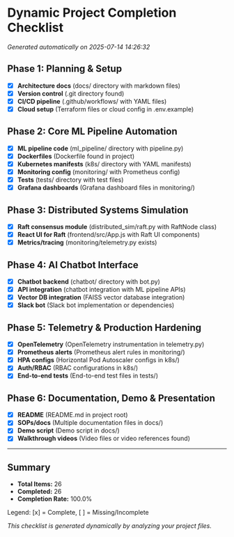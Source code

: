 # Dynamic Project Completion Checklist

*Generated automatically on 2025-07-14 14:26:32*

## Phase 1: Planning & Setup
- [x] **Architecture docs** (docs/ directory with markdown files)
- [x] **Version control** (.git directory found)
- [x] **CI/CD pipeline** (.github/workflows/ with YAML files)
- [x] **Cloud setup** (Terraform files or cloud config in .env.example)

## Phase 2: Core ML Pipeline Automation
- [x] **ML pipeline code** (ml_pipeline/ directory with pipeline.py)
- [x] **Dockerfiles** (Dockerfile found in project)
- [x] **Kubernetes manifests** (k8s/ directory with YAML manifests)
- [x] **Monitoring config** (monitoring/ with Prometheus config)
- [x] **Tests** (tests/ directory with test files)
- [x] **Grafana dashboards** (Grafana dashboard files in monitoring/)

## Phase 3: Distributed Systems Simulation
- [x] **Raft consensus module** (distributed_sim/raft.py with RaftNode class)
- [x] **React UI for Raft** (frontend/src/App.js with Raft UI components)
- [x] **Metrics/tracing** (monitoring/telemetry.py exists)

## Phase 4: AI Chatbot Interface
- [x] **Chatbot backend** (chatbot/ directory with bot.py)
- [x] **API integration** (chatbot integration with ML pipeline APIs)
- [x] **Vector DB integration** (FAISS vector database integration)
- [x] **Slack bot** (Slack bot implementation or dependencies)

## Phase 5: Telemetry & Production Hardening
- [x] **OpenTelemetry** (OpenTelemetry instrumentation in telemetry.py)
- [x] **Prometheus alerts** (Prometheus alert rules in monitoring/)
- [x] **HPA configs** (Horizontal Pod Autoscaler configs in k8s/)
- [x] **Auth/RBAC** (RBAC configurations in k8s/)
- [x] **End-to-end tests** (End-to-end test files in tests/)

## Phase 6: Documentation, Demo & Presentation
- [x] **README** (README.md in project root)
- [x] **SOPs/docs** (Multiple documentation files in docs/)
- [x] **Demo script** (Demo script in docs/)
- [x] **Walkthrough videos** (Video files or video references found)

---

## Summary
- **Total Items:** 26
- **Completed:** 26
- **Completion Rate:** 100.0%

Legend: [x] = Complete, [ ] = Missing/Incomplete

*This checklist is generated dynamically by analyzing your project files.*
